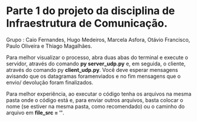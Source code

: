 # Parte 1 do projeto da disciplina de Infraestrutura de Comunicação. 

Grupo : Caio Fernandes, Hugo Medeiros, Marcela Asfora, Otávio Francisco, Paulo Oliveira e Thiago Magalhães.

Para melhor visualizar o processo, abra duas abas do terminal e execute o servidor, através do comando **py server_udp.py** e, em seguida, o cliente,
através do comando py **client_udp.py**. Você deve esperar mensagens avisando que os datagramas foramenviados e no fim mensagens que o
envio/ devolução foram finalizados.

Para melhor experiência, ao executar o código tenha os arquivos na mesma pasta onde o código está e,
para enviar outros arquivos, basta colocar o nome (se estiver na mesma pasta, como recomendado) ou o caminho do arquivo em **file_src = ''**.

